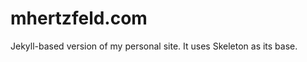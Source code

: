 mhertzfeld.com
==============

Jekyll-based version of my personal site. It uses Skeleton as its base.

